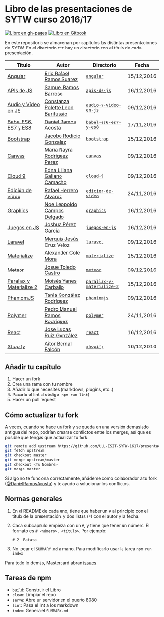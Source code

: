 # Libro de las presentaciones de SYTW curso 2016/17

[![Libro en gh-pages](https://img.shields.io/badge/Book-gh--pages-brightgreen.svg?style=flat-square)](http://ULL-ESIT-SYTW-1617.github.io/presentaciones-todos)
[![Libro en Gitbook](https://img.shields.io/badge/Book-Gitbook-brightgreen.svg?style=flat-square)](https://casianorodriguezleon.gitbooks.io/presentaciones-de-sytw-2016-2017/content/)

En este repositorio se almacenan por capítulos las distintas presentaciones de SYTW. En el directorio `txt` hay un directorio con el título de cada presentación.

| Título                                                                                                        | Autor                                                                 | Directorio                                                                                                                        | Fecha      |
| ------------------------------------------------------------------------------------------------------------- | --------------------------------------------------------------------- | --------------------------------------------------------------------------------------------------------------------------------- | ---------- |
| [Angular](http://ULL-ESIT-SYTW-1617.github.io/presentaciones-todos/angular)                                   | [Eric Rafael Ramos Suarez](https://github.com/alu0100786330)          | [`angular`](https://github.com/ULL-ESIT-SYTW-1617/presentaciones-todos/tree/master/txt/angular)                                   | 15/12/2016 |
| [APIs de JS](http://ULL-ESIT-SYTW-1617.github.io/presentaciones-todos/apis-de-js)                             | [Samuel Ramos Barroso](https://github.com/Losnen)                     | [`apis-de-js`](https://github.com/ULL-ESIT-SYTW-1617/presentaciones-todos/tree/master/txt/apis-de-js)                             | 16/12/2016 |
| [Audio y Vídeo en JS](http://ULL-ESIT-SYTW-1617.github.io/presentaciones-todos/audio-y-video-en-js)           | [Constanza Polette Leon Baritussio](https://github.com/Alu0100673647) | [`audio-y-video-en-js`](https://github.com/ULL-ESIT-SYTW-1617/presentaciones-todos/tree/master/txt/audio-y-video-en-js)           | 09/12/2016 |
| [Babel ES6, ES7 y ES8](http://ULL-ESIT-SYTW-1617.github.io/presentaciones-todos/babel-es6-es7-y-es8)          | [Daniel Ramos Acosta](https://github.com/DanielRamosAcosta)           | [`babel-es6-es7-y-es8`](https://github.com/ULL-ESIT-SYTW-1617/presentaciones-todos/tree/master/txt/babel-es6-es7-y-es8)           | 17/11/2016 |
| [Bootstrap](http://ULL-ESIT-SYTW-1617.github.io/presentaciones-todos/bootstrap)                               | [Jacobo Rodicio Gonzalez](https://github.com/alu0100836059)           | [`bootstrap`](https://github.com/ULL-ESIT-SYTW-1617/presentaciones-todos/tree/master/txt/bootstrap)                               | 15/12/2016 |
| [Canvas](http://ULL-ESIT-SYTW-1617.github.io/presentaciones-todos/canvas)                                     | [Maria Nayra Rodriguez Perez](https://github.com/alu0100406122)       | [`canvas`](https://github.com/ULL-ESIT-SYTW-1617/presentaciones-todos/tree/master/txt/canvas)                                     | 09/12/2016 |
| [Cloud 9](http://ULL-ESIT-SYTW-1617.github.io/presentaciones-todos/cloud-9)                                   | [Edna Liliana Galiano Camacho](https://github.com/alu0100762846)      | [`cloud-9`](https://github.com/ULL-ESIT-SYTW-1617/presentaciones-todos/tree/master/txt/cloud-9)                                   | 09/12/2016 |
| [Edición de vídeo](http://ULL-ESIT-SYTW-1617.github.io/presentaciones-todos/edicion-de-video)                 | [Rafael Herrero Álvarez](https://github.com/rafaherrero)              | [`edicion-de-video`](https://github.com/ULL-ESIT-SYTW-1617/presentaciones-todos/tree/master/txt/edicion-de-video)                 | 24/11/2016 |
| [Graphics](http://ULL-ESIT-SYTW-1617.github.io/presentaciones-todos/graphics)                                 | [Noe Leopoldo Campos Delgado](https://github.com/alu0100622492)       | [`graphics`](https://github.com/ULL-ESIT-SYTW-1617/presentaciones-todos/tree/master/txt/graphics)                                 | 16/12/2016 |
| [Juegos en JS](http://ULL-ESIT-SYTW-1617.github.io/presentaciones-todos/juegos-en-js)                         | [Joshua Pérez García](https://github.com/joshuape)                    | [`juegos-en-js`](https://github.com/ULL-ESIT-SYTW-1617/presentaciones-todos/tree/master/txt/juegos-en-js)                         | 16/12/2016 |
| [Laravel](http://ULL-ESIT-SYTW-1617.github.io/presentaciones-todos/laravel)                                   | [Merquis Jesús Cruz Veloz](https://github.com/alu0100536690)          | [`laravel`](https://github.com/ULL-ESIT-SYTW-1617/presentaciones-todos/tree/master/txt/laravel)                                   | 09/12/2016 |
| [Materialize](http://ULL-ESIT-SYTW-1617.github.io/presentaciones-todos/materialize)                           | [Alexander Cole Mora](https://github.com/alu0100767421)               | [`materialize`](https://github.com/ULL-ESIT-SYTW-1617/presentaciones-todos/tree/master/txt/materialize)                           | 15/12/2016 |
| [Meteor](http://ULL-ESIT-SYTW-1617.github.io/presentaciones-todos/meteor)                                     | [Josue Toledo Castro](https://github.com/JosueTC94)                   | [`meteor`](https://github.com/ULL-ESIT-SYTW-1617/presentaciones-todos/tree/master/txt/meteor)                                     | 09/12/2016 |
| [Parallax y Materialize 2](http://ULL-ESIT-SYTW-1617.github.io/presentaciones-todos/parallax-y-materialize-2) | [Moisés Yanes Carballo](https://github.com/alu0100782851)             | [`parallax-y-materialize-2`](https://github.com/ULL-ESIT-SYTW-1617/presentaciones-todos/tree/master/txt/parallax-y-materialize-2) | 15/12/2016 |
| [PhantomJS](http://ULL-ESIT-SYTW-1617.github.io/presentaciones-todos/phantomjs)                               | [Tania González Rodríguez](https://github.com/tania77)                | [`phantomjs`](https://github.com/ULL-ESIT-SYTW-1617/presentaciones-todos/tree/master/txt/phantomjs)                               | 09/12/2016 |
| [Polymer](http://ULL-ESIT-SYTW-1617.github.io/presentaciones-todos/polymer)                                   | [Pedro Manuel Ramos Rodríguez](https://github.com/alu0100505078)      | [`polymer`](https://github.com/ULL-ESIT-SYTW-1617/presentaciones-todos/tree/master/txt/polymer)                                   | 24/11/2016 |
| [React](http://ULL-ESIT-SYTW-1617.github.io/presentaciones-todos/react)                                       | [Jose Lucas Ruiz González](https://github.com/alu0100785265)          | [`react`](https://github.com/ULL-ESIT-SYTW-1617/presentaciones-todos/tree/master/txt/react)                                       | 16/12/2016 |
| [Shopify](http://ULL-ESIT-SYTW-1617.github.io/presentaciones-todos/shopify)                                   | [Aitor Bernal Falcón](https://github.com/Chinegua)                    | [`shopify`](https://github.com/ULL-ESIT-SYTW-1617/presentaciones-todos/tree/master/txt/shopify)                                   | 16/12/2016 |

## Añadir tu capítulo

1. Hacer un fork
2. Crea una rama con tu nombre
3. Añadir lo que necesites (markdown, plugins, etc..)
4. Pasarle el lint al código (`npm run lint`)
5. Hacer un pull request

## Cómo actualizar tu fork

A veces, cuando se hace un fork y se queda en una versión demasiado antigua del repo, podrían crearse conflictos entre los merges, así que es posible que tengas que actualizar tu fork.

```bash
git remote add upstream https://github.com/ULL-ESIT-SYTW-1617/presentaciones-todos.git
git fetch upstream
git checkout master
git merge upstream/master
git checkout <Tu Nombre>
git merge master
```

Si algo no te funciona correctamente, añádeme como colaborador a tu fork ([@DanielRamosAcosta](https://github.com/DanielRamosAcosta)) y te ayudo a solucionar los conflictos.

## Normas generales

1. En el README de cada uno, tiene que haber un `#` al principio con el título de la presentación, y dos listas (`*`) con el autor y la fecha.
2. Cada subcapítulo empieza con un `#`, y tiene que tener un número. El formato es `# <número>. <título>`. Por ejemplo:

   `# 2. Patata`

3. No tocar el `SUMMARY.md` a mano. Para modificarlo usar la tarea `npm run index`

Para todo lo demás, ~~Mastercard~~ abran [issues](https://github.com/ULL-ESIT-SYTW-1617/presentaciones-todos/issues)

## Tareas de npm

* `build`: Construir el Libro
* `clean`: Limpiar el repo
* `serve`: Abre un servidor en el puerto 8080
* `lint`: Pasa el lint a los markdown
* `index`: Genera el `SUMMARY.md`
